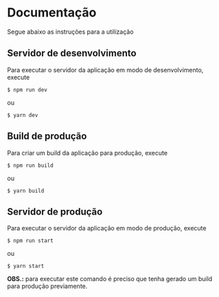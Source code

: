 # Documentação

Segue abaixo as instruções para a utilização

## Servidor de desenvolvimento
Para executar o servidor da aplicação em modo de desenvolvimento, execute 
```shell script
$ npm run dev
```
ou
```shell script
$ yarn dev
```

## Build de produção
Para criar um build da aplicação para produção, execute 
```shell script
$ npm run build
```
ou
```shell script
$ yarn build
```

## Servidor de produção
Para executar o servidor da aplicação em modo de produção, execute
```shell script
$ npm run start
```
ou
```shell script
$ yarn start
```
**OBS.:** para executar este comando é preciso que tenha gerado um build para produção previamente.